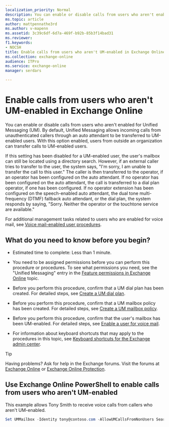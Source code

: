 ```yaml
---
localization_priority: Normal
description: You can enable or disable calls from users who aren't enabled for Unified Messaging (UM). By default, Unified Messaging allows incoming calls from unauthenticated callers through an auto attendant to be transferred to UM-enabled users. With this option enabled, users from outside an organization can transfer calls to UM-enabled users.
ms.topic: article
author: mattpennathe3rd
ms.author: v-mapenn
ms.assetid: 3c39c6df-6d7a-469f-b92b-85b3f14bad31
ms.reviewer: 
f1.keywords:
- NOCSH
title: Enable calls from users who aren't UM-enabled in Exchange Online
ms.collection: exchange-online
audience: ITPro
ms.service: exchange-online
manager: serdars

---
```


# Enable calls from users who aren't UM-enabled in Exchange Online

You can enable or disable calls from users who aren't enabled for Unified Messaging (UM). By default, Unified Messaging allows incoming calls from unauthenticated callers through an auto attendant to be transferred to UM-enabled users. With this option enabled, users from outside an organization can transfer calls to UM-enabled users.

If this setting has been disabled for a UM-enabled user, the user's mailbox can still be located using a directory search. However, if an external caller tries to transfer to the user, the system says, "I'm sorry, I am unable to transfer the call to this user." The caller is then transferred to the operator, if an operator has been configured on the auto attendant. If no operator has been configured on the auto attendant, the call is transferred to a dial plan operator, if one has been configured. If no operator extension has been configured on the speech-enabled auto attendant, the dual tone multi-frequency (DTMF) fallback auto attendant, or the dial plan, the system responds by saying, "Sorry. Neither the operator or the touchtone service are available."

For additional management tasks related to users who are enabled for voice mail, see [Voice mail-enabled user procedures](voice-mail-enabled-user-procedures.md).

## What do you need to know before you begin?

- Estimated time to complete: Less than 1 minute.

- You need to be assigned permissions before you can perform this procedure or procedures. To see what permissions you need, see the "Unified Messaging" entry in the [Feature permissions in Exchange Online](../../permissions-exo/feature-permissions.md) topic.

- Before you perform this procedure, confirm that a UM dial plan has been created. For detailed steps, see [Create a UM dial plan](../../voice-mail-unified-messaging/connect-voice-mail-system/create-um-dial-plan.md).

- Before you perform this procedure, confirm that a UM mailbox policy has been created. For detailed steps, see [Create a UM mailbox policy](create-um-mailbox-policy.md).

- Before you perform this procedure, confirm that the user's mailbox has been UM-enabled. For detailed steps, see [Enable a user for voice mail](enable-a-user-for-voice-mail.md).

- For information about keyboard shortcuts that may apply to the procedures in this topic, see [Keyboard shortcuts for the Exchange admin center](../../accessibility/keyboard-shortcuts-in-admin-center.md).

> [!TIP]
> Having problems? Ask for help in the Exchange forums. Visit the forums at [Exchange Online](https://go.microsoft.com/fwlink/p/?linkId=267542) or [Exchange Online Protection](https://go.microsoft.com/fwlink/p/?linkId=285351).

## Use Exchange Online PowerShell to enable calls from users who aren't UM-enabled

This example allows Tony Smith to receive voice calls from callers who aren't UM-enabled.

```PowerShell
Set UMMailbox -Identity tony@contoso.com -AllowUMCallsFromNonUsers SearchEnabled
```
